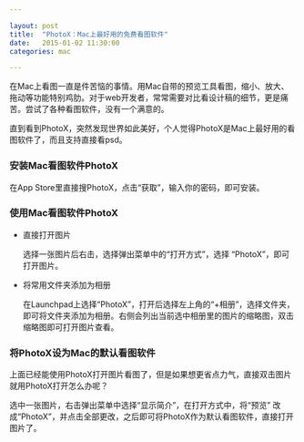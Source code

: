 ```yaml
---

layout: post
title:  "PhotoX：Mac上最好用的免费看图软件"
date:   2015-01-02 11:30:00
categories: mac

---
```


在Mac上看图一直是件苦恼的事情。用Mac自带的预览工具看图，缩小、放大、拖动等功能特别鸡肋。对于web开发者，常常需要对比看设计稿的细节，更是痛苦。尝试了各种看图软件，没有一个满意的。

直到看到PhotoX，突然发现世界如此美好，个人觉得PhotoX是Mac上最好用的看图软件了，而且支持直接看psd。


### 安装Mac看图软件PhotoX

在App Store里直接搜PhotoX，点击“获取”，输入你的密码，即可安装。


### 使用Mac看图软件PhotoX

* 直接打开图片

	选择一张图片后右击，选择弹出菜单中的“打开方式”，选择 “PhotoX”，即可打开图片。

* 将常用文件夹添加为相册

	在Launchpad上选择“PhotoX”，打开后选择左上角的“+相册”，选择文件夹，即可将文件夹添加为相册。右侧会列出当前选中相册里的图片的缩略图，双击缩略图即可打开图片查看。


### 将PhotoX设为Mac的默认看图软件

上面已经能使用PhotoX打开图片看图了，但是如果想更省点力气，直接双击图片就用PhotoX打开怎么办呢？

选中一张图片，右击弹出菜单中选择“显示简介”，在打开方式中，将“预览” 改成“PhotoX”，并点击全部更改，之后即可将PhotoX作为默认看图软件，直接打开图片了。








 



